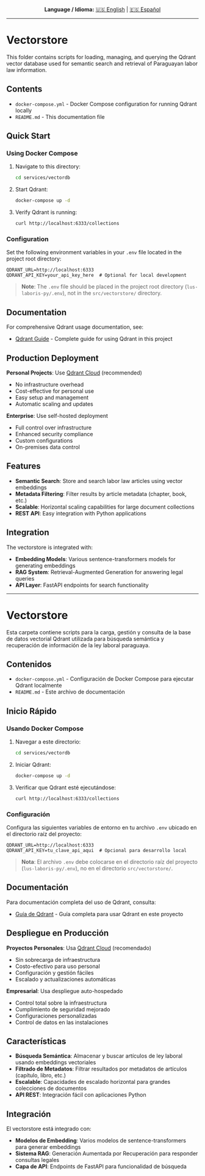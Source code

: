 
<div align="center">

**Language / Idioma:**
[🇺🇸 English](#contents) | [🇪🇸 Español](#contenidos)

</div>

---
# Vectorstore

This folder contains scripts for loading, managing, and querying the Qdrant vector database used for semantic search and retrieval of Paraguayan labor law information.

## Contents

- `docker-compose.yml` - Docker Compose configuration for running Qdrant locally
- `README.md` - This documentation file

## Quick Start

### Using Docker Compose

1. Navigate to this directory:
   ```bash
   cd services/vectordb
   ```

2. Start Qdrant:
   ```bash
   docker-compose up -d
   ```

3. Verify Qdrant is running:
   ```bash
   curl http://localhost:6333/collections
   ```

### Configuration

Set the following environment variables in your `.env` file located in the project root directory:

```env
QDRANT_URL=http://localhost:6333
QDRANT_API_KEY=your_api_key_here  # Optional for local development
```

> **Note**: The `.env` file should be placed in the project root directory (`lus-laboris-py/.env`), not in the `src/vectorstore/` directory.

## Documentation

For comprehensive Qdrant usage documentation, see:
- [Qdrant Guide](../../docs/qdrant_guide.md) - Complete guide for using Qdrant in this project

## Production Deployment

**Personal Projects**: Use [Qdrant Cloud](https://cloud.qdrant.io/) (recommended)
- No infrastructure overhead
- Cost-effective for personal use
- Easy setup and management
- Automatic scaling and updates

**Enterprise**: Use self-hosted deployment
- Full control over infrastructure
- Enhanced security compliance
- Custom configurations
- On-premises data control

## Features

- **Semantic Search**: Store and search labor law articles using vector embeddings
- **Metadata Filtering**: Filter results by article metadata (chapter, book, etc.)
- **Scalable**: Horizontal scaling capabilities for large document collections
- **REST API**: Easy integration with Python applications

## Integration

The vectorstore is integrated with:
- **Embedding Models**: Various sentence-transformers models for generating embeddings
- **RAG System**: Retrieval-Augmented Generation for answering legal queries
- **API Layer**: FastAPI endpoints for search functionality

---



# Vectorstore

Esta carpeta contiene scripts para la carga, gestión y consulta de la base de datos vectorial Qdrant utilizada para búsqueda semántica y recuperación de información de la ley laboral paraguaya.

## Contenidos

- `docker-compose.yml` - Configuración de Docker Compose para ejecutar Qdrant localmente
- `README.md` - Este archivo de documentación

## Inicio Rápido

### Usando Docker Compose

1. Navegar a este directorio:
   ```bash
   cd services/vectordb
   ```

2. Iniciar Qdrant:
   ```bash
   docker-compose up -d
   ```

3. Verificar que Qdrant esté ejecutándose:
   ```bash
   curl http://localhost:6333/collections
   ```

### Configuración

Configura las siguientes variables de entorno en tu archivo `.env` ubicado en el directorio raíz del proyecto:

```env
QDRANT_URL=http://localhost:6333
QDRANT_API_KEY=tu_clave_api_aqui  # Opcional para desarrollo local
```

> **Nota**: El archivo `.env` debe colocarse en el directorio raíz del proyecto (`lus-laboris-py/.env`), no en el directorio `src/vectorstore/`.

## Documentación

Para documentación completa del uso de Qdrant, consulta:
- [Guía de Qdrant](../../docs/qdrant_guide.md) - Guía completa para usar Qdrant en este proyecto

## Despliegue en Producción

**Proyectos Personales**: Usa [Qdrant Cloud](https://cloud.qdrant.io/) (recomendado)
- Sin sobrecarga de infraestructura
- Costo-efectivo para uso personal
- Configuración y gestión fáciles
- Escalado y actualizaciones automáticas

**Empresarial**: Usa despliegue auto-hospedado
- Control total sobre la infraestructura
- Cumplimiento de seguridad mejorado
- Configuraciones personalizadas
- Control de datos en las instalaciones

## Características

- **Búsqueda Semántica**: Almacenar y buscar artículos de ley laboral usando embeddings vectoriales
- **Filtrado de Metadatos**: Filtrar resultados por metadatos de artículos (capítulo, libro, etc.)
- **Escalable**: Capacidades de escalado horizontal para grandes colecciones de documentos
- **API REST**: Integración fácil con aplicaciones Python

## Integración

El vectorstore está integrado con:
- **Modelos de Embedding**: Varios modelos de sentence-transformers para generar embeddings
- **Sistema RAG**: Generación Aumentada por Recuperación para responder consultas legales
- **Capa de API**: Endpoints de FastAPI para funcionalidad de búsqueda
